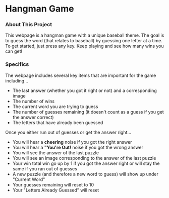 # Hangman Game

### About This Project
This webpage is a hangman game with a unique baseball theme. The goal is to guess the word (that relates to baseball) by guessing one letter at a time. To get started, just press any key. Keep playing and see how many wins you can get!

### Specifics

The webpage includes several key items that are important for the game including...
* The last answer (whether you got it right or not) and a corresponding image
* The number of wins
* The current word you are trying to guess
* The number of guesses remaining (it doesn't count as a guess if you get the answer correct)
* The letters that have already been guessed

Once you either run out of guesses or get the answer right...
*  You will hear a **cheering** noise if you got the right answer
* You will hear a **"You're Out!** noise if you got the wrong answer
* You will see the answer of the last puzzle
* You will see an image corresponding to the answer of the last puzzle
* Your win total win go up by 1 if you got the answer right or will stay the same if you ran out of guesses
* A new puzzle (and therefore a new word to guess) will show up under "Current Word"
* Your guesses remaining will reset to 10
* Your "Letters Already Guessed" will reset